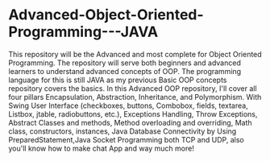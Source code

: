 # Advanced-Object-Oriented-Programming---JAVA
This repository will be the Advanced and most complete for Object Oriented Programming. The repository will serve both beginners and advanced learners to understand advanced concepts of OOP. The programming language for this is still JAVA as my previous Basic OOP concepts repository covers the basics. In this Advanced OOP repository, I'll cover all four pillars Encapsulation, Abstraction, Inheritance, and Polymorphism. With Swing User Interface (checkboxes, buttons, Combobox, fields, textarea, Listbox, jtable, radiobuttons, etc.), Exceptions Handling, Throw Exceptions, Abstract Classes and methods, Method overloading and overriding, Math class, constructors, instances, Java Database Connectivity by Using PreparedStatement,Java Socket Programming both TCP and UDP, also you'll know how to make chat App and way much more!
